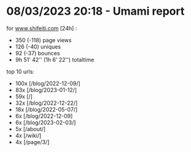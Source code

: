 # 08/03/2023 20:18 - Umami report
for www.shifeiti.com [24h] :

 - 350 (-118) page views
 - 126 (-40) uniques
 - 92 (-37) bounces
 - 9h 51' 42'' (1h 6' 22'') totaltime


top 10 urls:
 - 100x [/blog/2022-12-09/]
 - 83x [/blog/2023-01-12/]
 - 59x [/]
 - 32x [/blog/2022-12-22/]
 - 18x [/blog/2022-05-07/]
 - 6x [/blog/2022-12-09]
 - 6x [/blog/2023-02-03/]
 - 5x [/about/]
 - 4x [/wiki/]
 - 4x [/page/3/]


